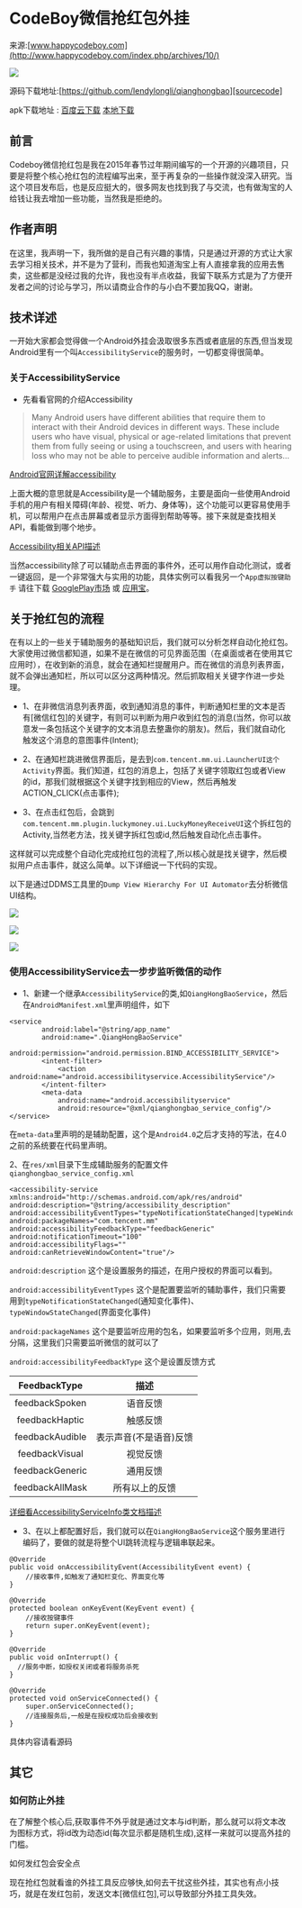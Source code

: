 # CodeBoy微信抢红包外挂

来源:[www.happycodeboy.com](http://www.happycodeboy.com/index.php/archives/10/)

[sourcecode]:https://github.com/lendylongli/qianghongbao
[apk-baidu]:http://t.cn/RbrdRHe
[apk-local]:wechat-hongbao/wechat-hongbao-plugin-sample.apk
[accessibility-official]:http://developer.android.com/guide/topics/ui/accessibility/index.html
[accessibility-api]:http://developer.android.com/guide/topics/ui/accessibility/apps.html
[googleplay]:https://play.google.com/store/apps/details?id=com.leon.assistivetouch.main
[yingyongbao]:http://android.myapp.com/myapp/detail.htm?apkName=com.leon.assistivetouch.main
[AccessibilityServiceInfo]:http://developer.android.com/reference/android/accessibilityservice/AccessibilityServiceInfo.html

![](wechat-hongbao/wechat-hongbao-plugin-1.gif)

源码下载地址:[https://github.com/lendylongli/qianghongbao][sourcecode]

apk下载地址 : [百度云下载][apk-baidu] [本地下载][apk-local]

## 前言

Codeboy微信抢红包是我在2015年春节过年期间编写的一个开源的兴趣项目，只要是将整个核心抢红包的流程编写出来，至于再复杂的一些操作就没深入研究。当这个项目发布后，也是反应挺大的，很多网友也找到我了与交流，也有做淘宝的人给钱让我去增加一些功能，当然我是拒绝的。

## 作者声明

在这里，我声明一下，我所做的是自己有兴趣的事情，只是通过开源的方式让大家去学习相关技术，并不是为了营利，而我也知道淘宝上有人直接拿我的应用去售卖，这些都是没经过我的允许，我也没有半点收益，我留下联系方式是为了方便开发者之间的讨论与学习，所以请商业合作的与小白不要加我QQ，谢谢。

## 技术详述

一开始大家都会觉得做一个Android外挂会汲取很多东西或者底层的东西,但当发现Android里有一个叫`AccessibilityService`的服务时，一切都变得很简单。

### 关于AccessibilityService

* 先看看官网的介绍Accessibility

> Many Android users have different abilities that require them to interact with their Android devices in different ways. These include users who have visual, physical or age-related limitations that prevent them from fully seeing or using a touchscreen, and users with hearing loss who may not be able to perceive audible information and alerts...

[Android官网详解accessibility][accessibility-official]

上面大概的意思就是Accessibility是一个辅助服务，主要是面向一些使用Android手机的用户有相关障碍(年龄、视觉、听力、身体等)，这个功能可以更容易使用手机，可以帮用户在点击屏幕或者显示方面得到帮助等等。接下来就是查找相关API，看能做到哪个地步。

[Accessibility相关API描述][accessibility-api]

当然accessibility除了可以辅助点击界面的事件外，还可以用作自动化测试，或者一键返回，是一个非常强大与实用的功能，具体实例可以看我另一个`App虚拟按键助手` 请往下载 [GooglePlay市场][googleplay] 或 [应用宝][yingyongbao]。

## 关于抢红包的流程

在有以上的一些关于辅助服务的基础知识后，我们就可以分析怎样自动化抢红包。
大家使用过微信都知道，如果不是在微信的可见界面范围（在桌面或者在使用其它应用时），在收到新的消息，就会在通知栏提醒用户。而在微信的消息列表界面，就不会弹出通知栏，所以可以区分这两种情况。然后抓取相关关键字作进一步处理。

* 1、在非微信消息列表界面，收到通知消息的事件，判断通知栏里的文本是否有[微信红包]的关键字，有则可以判断为用户收到红包的消息(当然，你可以故意发一条包括这个关键字的文本消息去整蛊你的朋友)。然后，我们就自动化触发这个消息的意图事件(Intent);

* 2、在通知栏跳进微信界面后，是去到`com.tencent.mm.ui.LauncherUI这个Activity`界面。我们知道，红包的消息上，包括了关键字领取红包或者View的id，那我们就根据这个关键字找到相应的View，然后再触发ACTION_CLICK(点击事件);

* 3、在点击红包后，会跳到
`com.tencent.mm.plugin.luckymoney.ui.LuckyMoneyReceiveUI`这个拆红包的Activity,当然老方法，找关键字拆红包或id,然后触发自动化点击事件。

这样就可以完成整个自动化完成抢红包的流程了,所以核心就是找关键字，然后模拟用户点击事件，就这么简单。以下详细说一下代码的实现。

以下是通过DDMS工具里的`Dump View Hierarchy For UI Automator`去分析微信UI结构。

![](wechat-hongbao/wechat-hongbao-plugin-2.jpg)

![](wechat-hongbao/wechat-hongbao-plugin-3.jpg)

![](wechat-hongbao/wechat-hongbao-plugin-4.jpg)

### 使用AccessibilityService去一步步监听微信的动作

* 1、新建一个继承`AccessibilityService`的类,如`QiangHongBaoService`，然后在`AndroidManifest.xml`里声明组件，如下

```
<service
        android:label="@string/app_name"
        android:name=".QiangHongBaoService"
        android:permission="android.permission.BIND_ACCESSIBILITY_SERVICE">
        <intent-filter>
            <action android:name="android.accessibilityservice.AccessibilityService"/>
        </intent-filter>
        <meta-data
            android:name="android.accessibilityservice"
            android:resource="@xml/qianghongbao_service_config"/>
</service>
```
在`meta-data`里声明的是辅助配置，这个是`Android4.0`之后才支持的写法，在4.0之前的系统要在代码里声明。

2、在`res/xml`目录下生成辅助服务的配置文件`qianghongbao_service_config.xml`

```
<accessibility-service
xmlns:android="http://schemas.android.com/apk/res/android"
android:description="@string/accessibility_description"
android:accessibilityEventTypes="typeNotificationStateChanged|typeWindowStateChanged"
android:packageNames="com.tencent.mm"
android:accessibilityFeedbackType="feedbackGeneric"
android:notificationTimeout="100"
android:accessibilityFlags=""
android:canRetrieveWindowContent="true"/>
```

`android:description` 这个是设置服务的描述，在用户授权的界面可以看到。

`android:accessibilityEventTypes` 这个是配置要监听的辅助事件，我们只需要用到`typeNotificationStateChanged`(通知变化事件)、`typeWindowStateChanged`(界面变化事件)

`android:packageNames` 这个是要监听应用的包名，如果要监听多个应用，则用,去分隔，这里我们只需要监听微信的就可以了

`android:accessibilityFeedbackType` 这个是设置反馈方式

|FeedbackType|	描述|
|:--:|:--:|
|feedbackSpoken|	语音反馈|
|feedbackHaptic|	触感反馈|
|feedbackAudible|	表示声音(不是语音)反馈|
|feedbackVisual|	视觉反馈|
|feedbackGeneric|	通用反馈|
|feedbackAllMask|	所有以上的反馈|

[详细看AccessibilityServiceInfo类文档描述][AccessibilityServiceInfo]

* 3、在以上都配置好后，我们就可以在`QiangHongBaoService`这个服务里进行编码了，要做的就是将整个UI跳转流程与逻辑串联起来。

```
@Override
public void onAccessibilityEvent(AccessibilityEvent event) {
    //接收事件,如触发了通知栏变化、界面变化等  
}

@Override
protected boolean onKeyEvent(KeyEvent event) {
    //接收按键事件
    return super.onKeyEvent(event);
}

@Override
public void onInterrupt() {
  //服务中断，如授权关闭或者将服务杀死
}

@Override
protected void onServiceConnected() {
    super.onServiceConnected();
    //连接服务后,一般是在授权成功后会接收到
}
```

具体内容请看源码

## 其它

### 如何防止外挂

在了解整个核心后,获取事件不外乎就是通过文本与id判断，那么就可以将文本改为图标方式，将id改为动态id(每次显示都是随机生成),这样一来就可以提高外挂的门槛。

如何发红包会安全点

现在抢红包就看谁的外挂工具反应够快,如何去干扰这些外挂，其实也有点小技巧，就是在发红包前，发送文本[微信红包],可以导致部分外挂工具失效。